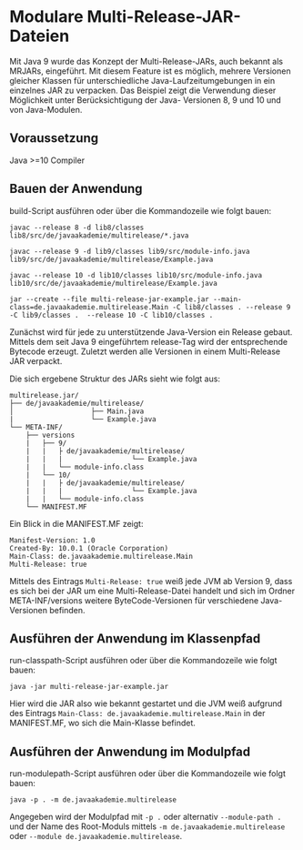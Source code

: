 # Modulare Multi-Release-JAR-Dateien

Mit Java 9 wurde das Konzept der Multi-Release-JARs, auch bekannt als MRJARs,
eingeführt. Mit diesem Feature ist es möglich, mehrere Versionen gleicher Klassen
für unterschiedliche Java-Laufzeitumgebungen in ein einzelnes JAR zu verpacken.
Das Beispiel zeigt die Verwendung dieser Möglichkeit unter Berücksichtigung der Java-
Versionen 8, 9 und 10 und von Java-Modulen.

## Voraussetzung

Java >=10 Compiler

## Bauen der Anwendung

build-Script ausführen oder über die Kommandozeile wie folgt bauen:

```
javac --release 8 -d lib8/classes lib8/src/de/javaakademie/multirelease/*.java

javac --release 9 -d lib9/classes lib9/src/module-info.java lib9/src/de/javaakademie/multirelease/Example.java

javac --release 10 -d lib10/classes lib10/src/module-info.java lib10/src/de/javaakademie/multirelease/Example.java

jar --create --file multi-release-jar-example.jar --main-class=de.javaakademie.multirelease.Main -C lib8/classes . --release 9 -C lib9/classes .  --release 10 -C lib10/classes .
```

Zunächst wird für jede zu unterstützende Java-Version ein Release gebaut. Mittels dem seit Java 9 eingeführtem release-Tag wird der entsprechende Bytecode erzeugt.
Zuletzt werden alle Versionen in einem Multi-Release JAR verpackt.

Die sich ergebene Struktur des JARs sieht wie folgt aus:

```
multirelease.jar/
├── de/javaakademie/multirelease/
│                   ├── Main.java
|                   └── Example.java
└── META-INF/
    ├── versions
    |   ├── 9/
    |   |   ├ de/javaakademie/multirelease/
    |   |   |                 └── Example.java
    |   |   └── module-info.class
    |   └── 10/
    |   |   ├ de/javaakademie/multirelease/
    |   |   |                 └── Example.java
    |   |   └── module-info.class
    └── MANIFEST.MF
```

Ein Blick in die MANIFEST.MF zeigt:    

```
Manifest-Version: 1.0
Created-By: 10.0.1 (Oracle Corporation)
Main-Class: de.javaakademie.multirelease.Main
Multi-Release: true
```

Mittels des Eintrags ```Multi-Release: true``` weiß jede JVM ab Version 9,
dass es sich bei der JAR um eine Multi-Release-Datei handelt und sich im Ordner META-INF/versions weitere ByteCode-Versionen für verschiedene Java-Versionen befinden.  

## Ausführen der Anwendung im Klassenpfad

run-classpath-Script ausführen oder über die Kommandozeile wie folgt bauen:

```
java -jar multi-release-jar-example.jar
```

Hier wird die JAR also wie bekannt gestartet und die JVM weiß aufgrund des Eintrags ```Main-Class: de.javaakademie.multirelease.Main``` in der MANIFEST.MF, wo sich die Main-Klasse befindet. 

## Ausführen der Anwendung im Modulpfad

run-modulepath-Script ausführen oder über die Kommandozeile wie folgt bauen:

```
java -p . -m de.javaakademie.multirelease
```

Angegeben wird der Modulpfad mit ```-p .``` oder alternativ ```--module-path .``` und der Name des Root-Moduls mittels ```-m de.javaakademie.multirelease``` oder ```--module de.javaakademie.multirelease```.



